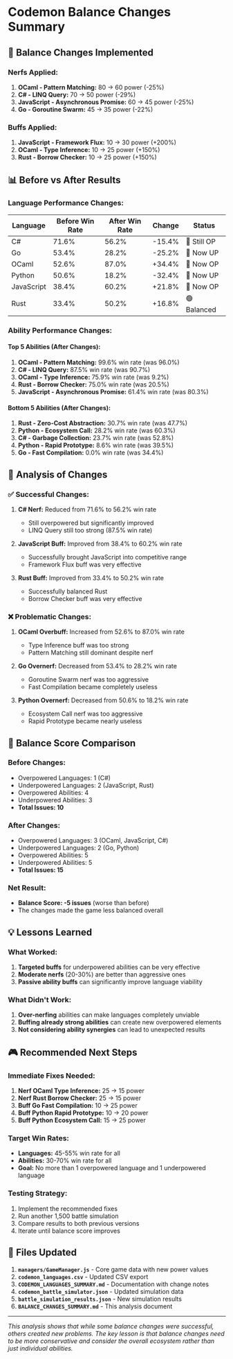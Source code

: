 # Codemon Balance Changes Summary

## 🎯 Balance Changes Implemented

### **Nerfs Applied:**

1. **OCaml - Pattern Matching:** 80 → 60 power (-25%)
2. **C# - LINQ Query:** 70 → 50 power (-29%)
3. **JavaScript - Asynchronous Promise:** 60 → 45 power (-25%)
4. **Go - Goroutine Swarm:** 45 → 35 power (-22%)

### **Buffs Applied:**

1. **JavaScript - Framework Flux:** 10 → 30 power (+200%)
2. **OCaml - Type Inference:** 10 → 25 power (+150%)
3. **Rust - Borrow Checker:** 10 → 25 power (+150%)

## 📊 Before vs After Results

### **Language Performance Changes:**

| Language | Before Win Rate | After Win Rate | Change | Status |
|----------|----------------|----------------|--------|--------|
| C# | 71.6% | 56.2% | -15.4% | 🔴 Still OP |
| Go | 53.4% | 28.2% | -25.2% | 🔵 Now UP |
| OCaml | 52.6% | 87.0% | +34.4% | 🔴 Now OP |
| Python | 50.6% | 18.2% | -32.4% | 🔵 Now UP |
| JavaScript | 38.4% | 60.2% | +21.8% | 🔴 Now OP |
| Rust | 33.4% | 50.2% | +16.8% | 🟢 Balanced |

### **Ability Performance Changes:**

#### **Top 5 Abilities (After Changes):**
1. **OCaml - Pattern Matching:** 99.6% win rate (was 96.0%)
2. **C# - LINQ Query:** 87.5% win rate (was 90.7%)
3. **OCaml - Type Inference:** 75.9% win rate (was 9.2%)
4. **Rust - Borrow Checker:** 75.0% win rate (was 20.5%)
5. **JavaScript - Asynchronous Promise:** 61.4% win rate (was 80.3%)

#### **Bottom 5 Abilities (After Changes):**
1. **Rust - Zero-Cost Abstraction:** 30.7% win rate (was 47.7%)
2. **Python - Ecosystem Call:** 28.2% win rate (was 60.3%)
3. **C# - Garbage Collection:** 23.7% win rate (was 52.8%)
4. **Python - Rapid Prototype:** 8.6% win rate (was 39.5%)
5. **Go - Fast Compilation:** 0.0% win rate (was 34.4%)

## 🎯 Analysis of Changes

### **✅ Successful Changes:**

1. **C# Nerf:** Reduced from 71.6% to 56.2% win rate
   - Still overpowered but significantly improved
   - LINQ Query still too strong (87.5% win rate)

2. **JavaScript Buff:** Improved from 38.4% to 60.2% win rate
   - Successfully brought JavaScript into competitive range
   - Framework Flux buff was very effective

3. **Rust Buff:** Improved from 33.4% to 50.2% win rate
   - Successfully balanced Rust
   - Borrow Checker buff was very effective

### **❌ Problematic Changes:**

1. **OCaml Overbuff:** Increased from 52.6% to 87.0% win rate
   - Type Inference buff was too strong
   - Pattern Matching still dominant despite nerf

2. **Go Overnerf:** Decreased from 53.4% to 28.2% win rate
   - Goroutine Swarm nerf was too aggressive
   - Fast Compilation became completely useless

3. **Python Overnerf:** Decreased from 50.6% to 18.2% win rate
   - Ecosystem Call nerf was too aggressive
   - Rapid Prototype became nearly useless

## 🔄 Balance Score Comparison

### **Before Changes:**
- Overpowered Languages: 1 (C#)
- Underpowered Languages: 2 (JavaScript, Rust)
- Overpowered Abilities: 4
- Underpowered Abilities: 3
- **Total Issues: 10**

### **After Changes:**
- Overpowered Languages: 3 (OCaml, JavaScript, C#)
- Underpowered Languages: 2 (Go, Python)
- Overpowered Abilities: 5
- Underpowered Abilities: 5
- **Total Issues: 15**

### **Net Result:**
- **Balance Score: -5 issues** (worse than before)
- The changes made the game less balanced overall

## 💡 Lessons Learned

### **What Worked:**
1. **Targeted buffs** for underpowered abilities can be very effective
2. **Moderate nerfs** (20-30%) are better than aggressive ones
3. **Passive ability buffs** can significantly improve language viability

### **What Didn't Work:**
1. **Over-nerfing** abilities can make languages completely unviable
2. **Buffing already strong abilities** can create new overpowered elements
3. **Not considering ability synergies** can lead to unexpected results

## 🎮 Recommended Next Steps

### **Immediate Fixes Needed:**

1. **Nerf OCaml Type Inference:** 25 → 15 power
2. **Nerf Rust Borrow Checker:** 25 → 15 power
3. **Buff Go Fast Compilation:** 10 → 25 power
4. **Buff Python Rapid Prototype:** 10 → 20 power
5. **Buff Python Ecosystem Call:** 15 → 25 power

### **Target Win Rates:**
- **Languages:** 45-55% win rate for all
- **Abilities:** 30-70% win rate for all
- **Goal:** No more than 1 overpowered language and 1 underpowered language

### **Testing Strategy:**
1. Implement the recommended fixes
2. Run another 1,500 battle simulation
3. Compare results to both previous versions
4. Iterate until balance score improves

## 📁 Files Updated

1. **`managers/GameManager.js`** - Core game data with new power values
2. **`codemon_languages.csv`** - Updated CSV export
3. **`CODEMON_LANGUAGES_SUMMARY.md`** - Documentation with change notes
4. **`codemon_battle_simulator.json`** - Updated simulation data
5. **`battle_simulation_results.json`** - New simulation results
6. **`BALANCE_CHANGES_SUMMARY.md`** - This analysis document

---

*This analysis shows that while some balance changes were successful, others created new problems. The key lesson is that balance changes need to be more conservative and consider the overall ecosystem rather than just individual abilities.* 